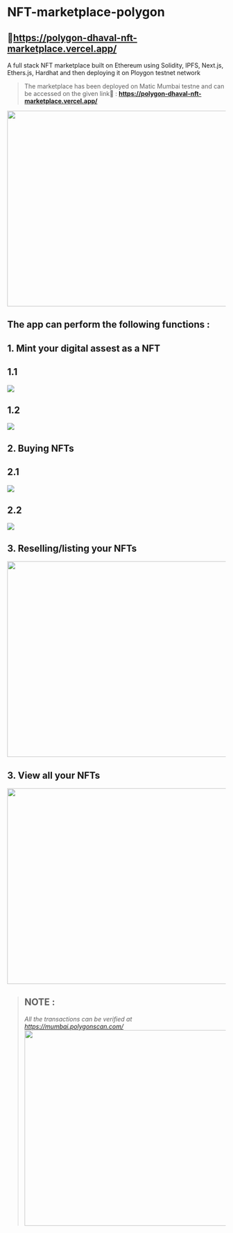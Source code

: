 # **NFT-marketplace-polygon**  
## 🔗https://polygon-dhaval-nft-marketplace.vercel.app/

A full stack NFT marketplace built on Ethereum using Solidity, IPFS, Next.js, Ethers.js, Hardhat and then deploying it on Ploygon testnet network

> The marketplace has been deployed on Matic Mumbai testne and can be accessed on the given link🔗 : **https://polygon-dhaval-nft-marketplace.vercel.app/**
>


<img src="images/Screenshot%20(3861).png" width="800" height="450">

## The app can perform the following functions : 

## 1. Mint your digital assest as a NFT

## 1.1                        
<img src="images/BuyingNFT1_AdobeExpress.gif">

## 1.2
<img src="images/BuyingNFT2_AdobeExpress.gif">

## 2. Buying NFTs
## 2.1                        
<img src="images/BuyingqNFT1_AdobeExpress.gif">

## 2.2                        
<img src="images/BuyingqNFT2_AdobeExpress.gif">

## 3. Reselling/listing your NFTs
<img src="images/Listing.png" width="800" height="450">

## 3. View all your NFTs
<img src="images/myNFTs.png" width="800" height="450">





> ## NOTE : 
> *All the transactions can be verified at https://mumbai.polygonscan.com/*
> <img src="images/polygonscan.png" width="800" height="450">

